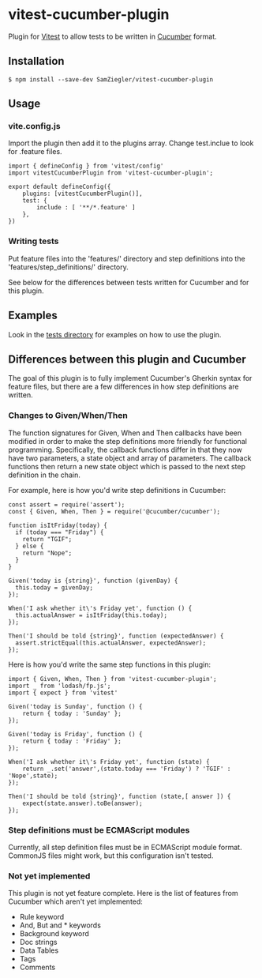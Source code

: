 # vitest-cucumber-plugin

Plugin for [Vitest](https://vitest.dev/) to allow tests to be written in [Cucumber](https://cucumber.io/) format.

## Installation

```
$ npm install --save-dev SamZiegler/vitest-cucumber-plugin
```

## Usage


### vite.config.js

Import the plugin then add it to the plugins array.  Change test.inclue to look for .feature files.

```
import { defineConfig } from 'vitest/config'
import vitestCucumberPlugin from 'vitest-cucumber-plugin';

export default defineConfig({
    plugins: [vitestCucumberPlugin()],
    test: {
        include : [ '**/*.feature' ]
    },
})
```

### Writing tests

Put feature files into the 'features/' directory and step definitions into the 'features/step_definitions/' directory.

See below for the differences between tests written for Cucumber and for this plugin.

## Examples

Look in the [tests directory](tests) for examples on how to use the plugin.

## Differences between this plugin and Cucumber

The goal of this plugin is to fully implement Cucumber's Gherkin syntax for feature files, but
there are a few differences in how step definitions are written.

### Changes to Given/When/Then

The function signatures for Given, When and Then callbacks have been modified in order to make the step definitions
more friendly for functional programming.  Specifically, the callback functions differ in that they
now have two parameters, a state object and array of parameters.  The callback functions then return a new state
object which is passed to the next step definition in the chain.

For example, here is how you'd write step definitions in Cucumber:
```
const assert = require('assert');
const { Given, When, Then } = require('@cucumber/cucumber');

function isItFriday(today) {
  if (today === "Friday") {
    return "TGIF";
  } else {
    return "Nope";
  }
}

Given('today is {string}', function (givenDay) {
  this.today = givenDay;
});

When('I ask whether it\'s Friday yet', function () {
  this.actualAnswer = isItFriday(this.today);
});

Then('I should be told {string}', function (expectedAnswer) {
  assert.strictEqual(this.actualAnswer, expectedAnswer);
});
```

Here is how you'd write the same step functions in this plugin:
```
import { Given, When, Then } from 'vitest-cucumber-plugin';
import _ from 'lodash/fp.js';
import { expect } from 'vitest'

Given('today is Sunday', function () {
    return { today : 'Sunday' };
});

Given('today is Friday', function () {
    return { today : 'Friday' };
});

When('I ask whether it\'s Friday yet', function (state) {
    return _.set('answer',(state.today === 'Friday') ? 'TGIF' : 'Nope',state);
});

Then('I should be told {string}', function (state,[ answer ]) {
    expect(state.answer).toBe(answer);
});
```

### Step definitions must be ECMAScript modules

Currently, all step definition files must be in ECMAScript module format.  CommonJS files might
work, but this configuration isn't tested.


### Not yet implemented

This plugin is not yet feature complete.  Here is the list of features from Cucumber which aren't yet implemented:
* Rule keyword
* And, But and * keywords
* Background keyword
* Doc strings
* Data Tables
* Tags
* Comments

